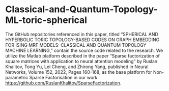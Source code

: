 # Classical-and-Quantum-Topology-ML-toric-spherical
The GitHub repositories referenced in this paper, titled “SPHERICAL AND HYPERBOLIC TORIC TOPOLOGY-BASED CODES ON GRAPH EMBEDDING FOR ISING MRF MODELS: CLASSICAL AND QUANTUM TOPOLOGY MACHINE LEARNING,” contain the source code related to the research. We utilize the Matlab platform described in the paper “Sparse factorization of square matrices with application to neural attention modeling” by Ruslan Khalitov, Tong Yu, Lei Cheng, and Zhirong Yang, published in Neural Networks, Volume 152, 2022, Pages 160-168, as the base platform for Non-parametric Sparse Factorisation in our work https://github.com/RuslanKhalitov/SparseFactorization.  
